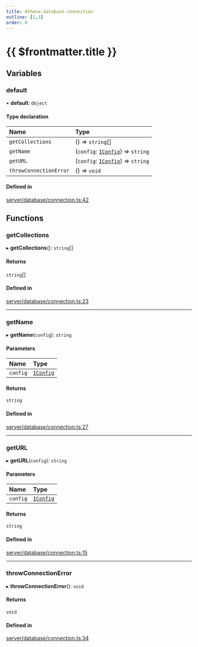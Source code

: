```yaml
---
title: Athena.database.connection
outline: [1,3]
order: 0
---
```


# {{ $frontmatter.title }}


## Variables

### default

• **default**: `Object`

#### Type declaration

| Name | Type |
| :------ | :------ |
| `getCollections` | () => `string`[] |
| `getName` | (`config`: [`IConfig`](../interfaces/server_interface_iConfig_IConfig.md)) => `string` |
| `getURL` | (`config`: [`IConfig`](../interfaces/server_interface_iConfig_IConfig.md)) => `string` |
| `throwConnectionError` | () => `void` |

#### Defined in

[server/database/connection.ts:42](https://github.com/Stuyk/altv-athena/blob/ae8402672/src/core/server/database/connection.ts#L42)

## Functions

### getCollections

▸ **getCollections**(): `string`[]

#### Returns

`string`[]

#### Defined in

[server/database/connection.ts:23](https://github.com/Stuyk/altv-athena/blob/ae8402672/src/core/server/database/connection.ts#L23)

___

### getName

▸ **getName**(`config`): `string`

#### Parameters

| Name | Type |
| :------ | :------ |
| `config` | [`IConfig`](../interfaces/server_interface_iConfig_IConfig.md) |

#### Returns

`string`

#### Defined in

[server/database/connection.ts:27](https://github.com/Stuyk/altv-athena/blob/ae8402672/src/core/server/database/connection.ts#L27)

___

### getURL

▸ **getURL**(`config`): `string`

#### Parameters

| Name | Type |
| :------ | :------ |
| `config` | [`IConfig`](../interfaces/server_interface_iConfig_IConfig.md) |

#### Returns

`string`

#### Defined in

[server/database/connection.ts:15](https://github.com/Stuyk/altv-athena/blob/ae8402672/src/core/server/database/connection.ts#L15)

___

### throwConnectionError

▸ **throwConnectionError**(): `void`

#### Returns

`void`

#### Defined in

[server/database/connection.ts:34](https://github.com/Stuyk/altv-athena/blob/ae8402672/src/core/server/database/connection.ts#L34)
